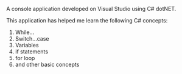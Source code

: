 A console application developed on Visual Studio using C# dotNET.

This application has helped me learn the following C# concepts:

1. While...
2. Switch...case
3. Variables
4. if statements
6. for loop
6. and other basic concepts
